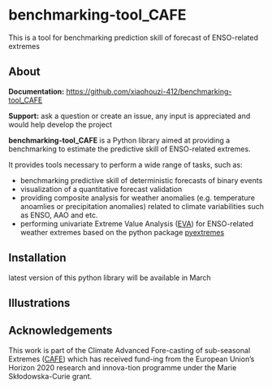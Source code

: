 # benchmarking-tool_CAFE
This is a tool for benchmarking prediction skill of forecast of ENSO-related extremes 

## About
**Documentation:** https://github.com/xiaohouzi-412/benchmarking-tool_CAFE

**Support:** ask a question or create an issue, any input is appreciated and would help develop the project

**benchmarking-tool_CAFE** is a Python library aimed at providing a benchmarking to estimate the predictive skill of ENSO-related extremes. 

It provides tools necessary to perform a wide range of tasks, such as:

* benchmarking predictive skill of deterministic forecasts of binary events
* visualization of a quantitative forecast validation
* providing composite analysis for weather anomalies (e.g. temperature anoamlies or precipitation anomalies) related to climate variabilities such as ENSO, AAO and etc.
* performing univariate Extreme Value Analysis ([EVA](https://en.wikipedia.org/wiki/Extreme_value_theory)) for ENSO-related weather extremes based on the python package [pyextremes](https://georgebv.github.io/pyextremes/)


## Installation

latest version of this python library will be available in March


## Illustrations

## Acknowledgements

This work is part of the Climate Advanced Fore-casting of sub-seasonal Extremes ([CAFE](http://www.cafes2se-itn.eu/the-project)) which has received fund-ing from the European Union’s Horizon 2020 research and innova-tion programme under the Marie Skłodowska-Curie grant. 

